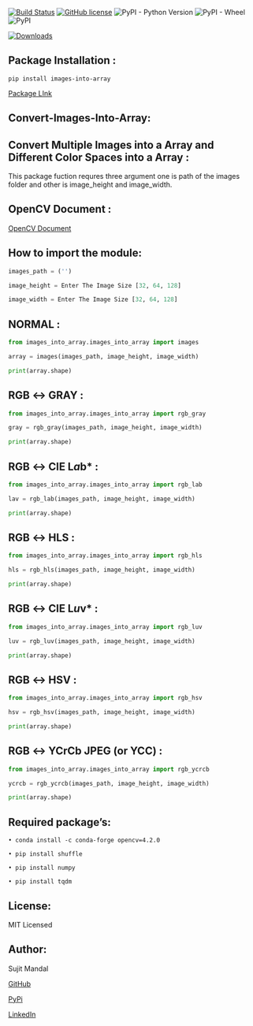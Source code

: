 [![Build Status](https://travis-ci.org/sujitmandal/images-into-array.svg?branch=master)](https://travis-ci.org/sujitmandal/images-into-array) [![GitHub license](https://img.shields.io/github/license/sujitmandal/images-into-array)](https://github.com/sujitmandal/images-into-array/blob/master/LICENSE) ![PyPI - Python Version](https://img.shields.io/pypi/pyversions/images-into-array) ![PyPI - Wheel](https://img.shields.io/pypi/wheel/images-into-array) ![PyPI](https://img.shields.io/pypi/v/images-into-array)

[![Downloads](https://pepy.tech/badge/images-into-array)](https://pepy.tech/project/images-into-array) 

## Package Installation : 
```
pip install images-into-array
```
[Package LInk](https://pypi.org/project/images-into-array/)

## Convert-Images-Into-Array:
Convert Multiple Images into a Array and Different Color Spaces into a Array :
------------------------------------------------------------------------------
This package fuction requres three argument one is path of the images folder and other is image_height and image_width.

OpenCV Document :
-----------------
[OpenCV Document](https://docs.opencv.org/3.4/de/d25/imgproc_color_conversions.html)

## How to import the module:
```python
images_path = ('')

image_height = Enter The Image Size [32, 64, 128]

image_width = Enter The Image Size [32, 64, 128]
```
## NORMAL :
```python
from images_into_array.images_into_array import images

array = images(images_path, image_height, image_width)

print(array.shape)
```
## RGB ↔ GRAY :
```python
from images_into_array.images_into_array import rgb_gray

gray = rgb_gray(images_path, image_height, image_width)

print(array.shape)
```
## RGB ↔ CIE L*a*b* :
```python
from images_into_array.images_into_array import rgb_lab

lav = rgb_lab(images_path, image_height, image_width)

print(array.shape)
```
## RGB ↔ HLS :
```python
from images_into_array.images_into_array import rgb_hls

hls = rgb_hls(images_path, image_height, image_width)

print(array.shape)
```
## RGB ↔ CIE L*u*v* :
```python
from images_into_array.images_into_array import rgb_luv

luv = rgb_luv(images_path, image_height, image_width)

print(array.shape)
```
## RGB ↔ HSV :
```python
from images_into_array.images_into_array import rgb_hsv

hsv = rgb_hsv(images_path, image_height, image_width)

print(array.shape)
```
## RGB ↔ YCrCb JPEG (or YCC) :
```python
from images_into_array.images_into_array import rgb_ycrcb

ycrcb = rgb_ycrcb(images_path, image_height, image_width)

print(array.shape)
```

## Required package’s:
```
• conda install -c conda-forge opencv=4.2.0

• pip install shuffle

• pip install numpy

• pip install tqdm
```

## License:
MIT Licensed

## Author:
Sujit Mandal

[GitHub](https://github.com/sujitmandal)

[PyPi](https://pypi.org/user/sujitmandal/)

[LinkedIn](https://www.linkedin.com/in/sujit-mandal-91215013a/)